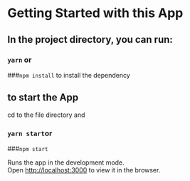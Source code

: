 # Getting Started with this App


## In the project directory, you can run:
### `yarn` or
###`npm install`
to install the dependency

## to start the App
cd to the file directory and 
### `yarn start`or
###`npm start`

Runs the app in the development mode.\
Open [http://localhost:3000](http://localhost:3000) to view it in the browser.

